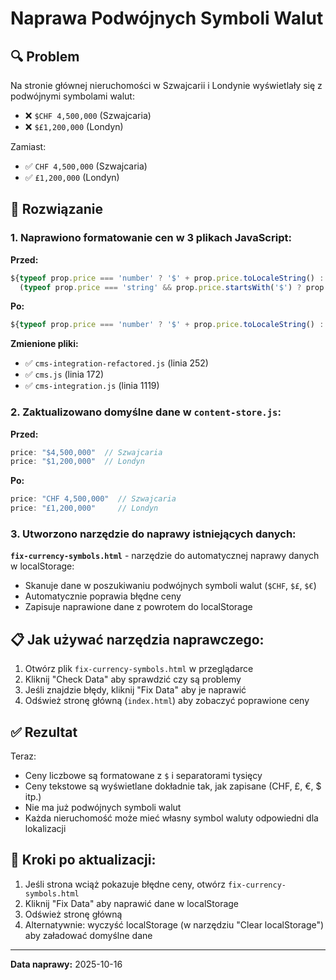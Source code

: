 # Naprawa Podwójnych Symboli Walut

## 🔍 Problem
Na stronie głównej nieruchomości w Szwajcarii i Londynie wyświetlały się z podwójnymi symbolami walut:
- ❌ `$CHF 4,500,000` (Szwajcaria)
- ❌ `$£1,200,000` (Londyn)

Zamiast:
- ✅ `CHF 4,500,000` (Szwajcaria)
- ✅ `£1,200,000` (Londyn)

## 🔧 Rozwiązanie

### 1. Naprawiono formatowanie cen w 3 plikach JavaScript:

**Przed:**
```javascript
${typeof prop.price === 'number' ? '$' + prop.price.toLocaleString() : 
  (typeof prop.price === 'string' && prop.price.startsWith('$') ? prop.price : '$' + (prop.price || '0'))}
```

**Po:**
```javascript
${typeof prop.price === 'number' ? '$' + prop.price.toLocaleString() : prop.price || '$0'}
```

**Zmienione pliki:**
- ✅ `cms-integration-refactored.js` (linia 252)
- ✅ `cms.js` (linia 172)
- ✅ `cms-integration.js` (linia 1119)

### 2. Zaktualizowano domyślne dane w `content-store.js`:

**Przed:**
```javascript
price: "$4,500,000"  // Szwajcaria
price: "$1,200,000"  // Londyn
```

**Po:**
```javascript
price: "CHF 4,500,000"  // Szwajcaria
price: "£1,200,000"     // Londyn
```

### 3. Utworzono narzędzie do naprawy istniejących danych:

**`fix-currency-symbols.html`** - narzędzie do automatycznej naprawy danych w localStorage:
- Skanuje dane w poszukiwaniu podwójnych symboli walut (`$CHF`, `$£`, `$€`)
- Automatycznie poprawia błędne ceny
- Zapisuje naprawione dane z powrotem do localStorage

## 📋 Jak używać narzędzia naprawczego:

1. Otwórz plik `fix-currency-symbols.html` w przeglądarce
2. Kliknij "Check Data" aby sprawdzić czy są problemy
3. Jeśli znajdzie błędy, kliknij "Fix Data" aby je naprawić
4. Odśwież stronę główną (`index.html`) aby zobaczyć poprawione ceny

## ✅ Rezultat

Teraz:
- Ceny liczbowe są formatowane z `$` i separatorami tysięcy
- Ceny tekstowe są wyświetlane dokładnie tak, jak zapisane (CHF, £, €, $ itp.)
- Nie ma już podwójnych symboli walut
- Każda nieruchomość może mieć własny symbol waluty odpowiedni dla lokalizacji

## 🔄 Kroki po aktualizacji:

1. Jeśli strona wciąż pokazuje błędne ceny, otwórz `fix-currency-symbols.html`
2. Kliknij "Fix Data" aby naprawić dane w localStorage
3. Odśwież stronę główną
4. Alternatywnie: wyczyść localStorage (w narzędziu "Clear localStorage") aby załadować domyślne dane

---

**Data naprawy:** 2025-10-16
